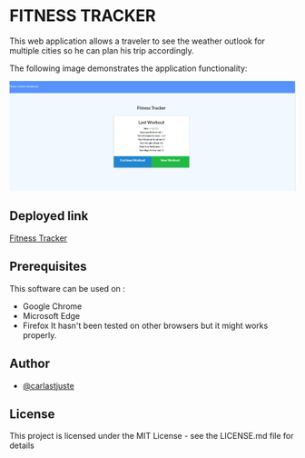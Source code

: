 # FITNESS TRACKER

This web application allows a traveler to see the weather outlook for multiple cities so he can plan his trip accordingly.

The following image demonstrates the application functionality:

![Ftness tracker demo](public/img/fitness.PNG)

## Deployed link

[Fitness Tracker](https://the-fitness-tracker-app.herokuapp.com/?id=6073ca50ccc6330015328ccb)

## Prerequisites

This software can be used on :

- Google Chrome
- Microsoft Edge
- Firefox
  It hasn't been tested on other browsers but it might works properly.

## Author

- [@carlastjuste](http://github.com/carlastjuste)

## License

This project is licensed under the MIT License - see the LICENSE.md file for details
